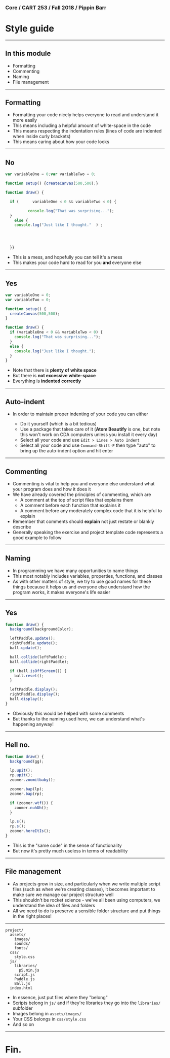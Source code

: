 ### Core / CART 253 / Fall 2018 / Pippin Barr

# Style guide

---

## In this module

- Formatting
- Commenting
- Naming
- File management

---

## Formatting

- Formatting your code nicely helps everyone to read and understand it more easily
- This means including a helpful amount of white-space in the code
- This means respecting the indentation rules (lines of code are indented when inside curly brackets)
- This means caring about how your code looks

---

## No

```javascript
var variableOne = 0;var variableTwo = 0;

function setup() {createCanvas(500,500);}

function draw() {

  if (      variableOne < 0 && variableTwo < 0) {

          console.log("That was surprising...");
  }
    else {
    console.log("Just like I thought."  ) ;




  }}
```

- This is a mess, and hopefully you can tell it's a mess
- This makes your code hard to read for you __and__ everyone else

---

## Yes

```javascript
var variableOne = 0;
var variableTwo = 0;

function setup() {
  createCanvas(500,500);
}

function draw() {
  if (variableOne < 0 && variableTwo < 0) {
    console.log("That was surprising...");
  }
  else {
    console.log("Just like I thought.");
  }
}
```

- Note that there is __plenty of white space__
- But there is __not excessive white-space__
- Everything is __indented correctly__

---

## Auto-indent

- In order to maintain proper indenting of your code you can either

  - Do it yourself (which is a bit tedious)
  - Use a package that takes care of it (__Atom Beautify__ is one, but note this won't work on CDA computers unless you install it every day)
  - Select all your code and use `Edit > Lines > Auto Indent`
  - Select all your code and use `Command-Shift-P` then type "auto" to bring up the auto-indent option and hit enter

---

## Commenting

- Commenting is vital to help you and everyone else understand what your program does and how it does it
- We have already covered the principles of commenting, which are
  - A comment at the top of script files that explains them
  - A comment before each function that explains it
  - A comment before any moderately complex code that it is helpful to explain
- Remember that comments should __explain__ not just restate or blankly describe
- Generally speaking the exercise and project template code represents a good example to follow

---

## Naming

- In programming we have many opportunities to name things
- This most notably includes variables, properties, functions, and classes
- As with other matters of style, we try to use good names for these things because it helps us and everyone else understand how the program works, it makes everyone's life easier

---

## Yes

```javascript
function draw() {
  background(backgroundColor);

  leftPaddle.update();
  rightPaddle.update();
  ball.update();

  ball.collide(leftPaddle);
  ball.collide(rightPaddle);

  if (ball.isOffScreen()) {
    ball.reset();
  }

  leftPaddle.display();
  rightPaddle.display();
  ball.display();
}
```

- Obviously this would be helped with some comments
- But thanks to the naming used here, we can understand what's happening anyway!

---

## Hell no.

```javascript
function draw() {
  background(gg);

  lp.upit();
  rp.upit();
  zoomer.zoomitbaby();

  zoomer.bap(lp);
  zoomer.bap(rp);

  if (zoomer.wtf()) {
    zoomer.nuhUh();
  }

  lp.s();
  rp.s();
  zoomer.hereItIs();
}
```

- This is the "same code" in the sense of functionality
- But now it's pretty much useless in terms of readability

---

## File management

- As projects grow in size, and particularly when we write multiple script files (such as when we're creating classes), it becomes important to make sure we manage our project structure well
- This shouldn't be rocket science - we've all been using computers, we understand the idea of files and folders
- All we need to do is preserve a sensible folder structure and put things in the right places!

---

```
project/
  assets/
    images/
    sounds/
    fonts/
  css/
    style.css
  js/
    libraries/
      p5.min.js
    script.js
    Paddle.js
    Ball.js
  index.html
```

- In essence, just put files where they "belong"
- Scripts belong in `js/` and if they're libraries they go into the `libraries/` subfolder
- Images belong in `assets/images/`
- Your CSS belongs in `css/style.css`
- And so on

---

# Fin.
